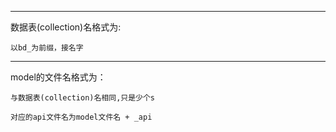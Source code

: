 
----------------------------------------

数据表(collection)名格式为:

    以bd_为前缀，接名字

----------------------------------------

model的文件名格式为：

    与数据表(collection)名相同,只是少个s

    对应的api文件名为model文件名 + _api


